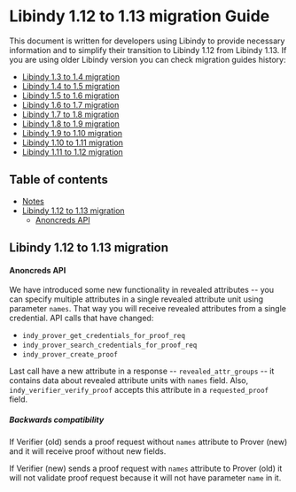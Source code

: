 <!-- markdownlint-disable MD033 -->

# Libindy 1.12 to 1.13 migration Guide

This document is written for developers using Libindy to provide necessary information and
to simplify their transition to Libindy 1.12 from Libindy 1.13. If you are using older Libindy
version you can check migration guides history:

* [Libindy 1.3 to 1.4 migration](https://github.com/hyperledger/indy-sdk/blob/v1.4.0/doc/migration-guide.md)
* [Libindy 1.4 to 1.5 migration](https://github.com/hyperledger/indy-sdk/blob/v1.5.0/doc/migration-guide-1.4.0-1.5.0.md)
* [Libindy 1.5 to 1.6 migration](https://github.com/hyperledger/indy-sdk/blob/v1.6.0/doc/migration-guide-1.5.0-1.6.0.md)
* [Libindy 1.6 to 1.7 migration](https://github.com/hyperledger/indy-sdk/blob/v1.7.0/doc/migration-guide-1.6.0-1.7.0.md)
* [Libindy 1.7 to 1.8 migration](https://github.com/hyperledger/indy-sdk/blob/v1.8.0/doc/migration-guide-1.7.0-1.8.0.md)
* [Libindy 1.8 to 1.9 migration](https://github.com/hyperledger/indy-sdk/blob/v1.9.0/docs/migration-guides/migration-guide-1.8.0-1.9.0.md)
* [Libindy 1.9 to 1.10 migration](https://github.com/hyperledger/indy-sdk/blob/v1.10.0/docs/migration-guides/migration-guide-1.9.0-1.10.0.md)
* [Libindy 1.10 to 1.11 migration](https://github.com/hyperledger/indy-sdk/blob/v1.11.0/docs/migration-guides/migration-guide-1.10.0-1.11.0.md)
* [Libindy 1.11 to 1.12 migration](https://github.com/hyperledger/indy-sdk/blob/v1.12.0/docs/migration-guides/migration-guide-1.11.0-1.12.0.md)

## Table of contents

* [Notes](#notes)
* [Libindy 1.12 to 1.13 migration](#libindy-112-to-113-migration)
    * [Anoncreds API](#anoncreds-api)
    
## Libindy 1.12 to 1.13 migration

#### Anoncreds API

We have introduced some new functionality in revealed attributes -- you can specify multiple attributes in a single revealed attribute unit using parameter `names`. That way you will receive revealed attributes from a single credential. API calls that have changed:

* `indy_prover_get_credentials_for_proof_req`
* `indy_prover_search_credentials_for_proof_req`
* `indy_prover_create_proof`

Last call have a new attribute in a response -- `revealed_attr_groups` -- it contains data about revealed attribute units with `names` field.
Also, `indy_verifier_verify_proof` accepts this attribute in a `requested_proof` field.

##### Backwards compatibility

If Verifier (old) sends a proof request without `names` attribute to Prover (new) and it will receive proof without new fields.

If Verifier (new) sends a proof request with `names` attribute to Prover (old) it will not validate proof request because it will not have parameter `name` in it.